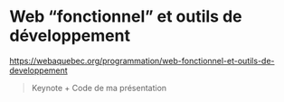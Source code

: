 # Web “fonctionnel” et outils de développement

https://webaquebec.org/programmation/web-fonctionnel-et-outils-de-developpement

> Keynote + Code de ma présentation
